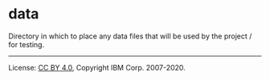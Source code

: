 <!-- SPDX-License-Identifier: CC-BY-4.0 -->
<!-- Copyright IBM Corp. 2007-2020 -->

# data

Directory in which to place any data files that will be used by the project / for testing.

----
License: [CC BY 4.0](https://creativecommons.org/licenses/by/4.0/),
Copyright IBM Corp. 2007-2020.
